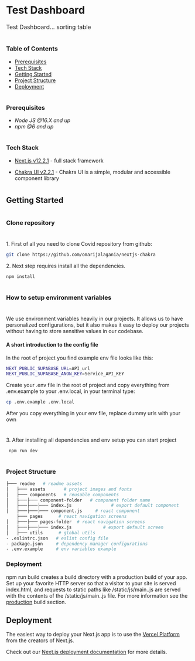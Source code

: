 <h1>Test Dashboard</h1>

<P style="font-size: 16px">Test Dashboard... sorting table</P>

#

### Table of Contents

- [Prerequisites](#prerequisites)
- [Tech Stack](#tech-stack)
- [Getting Started](#getting-started)
- [Project Structure](#project-structure)
- [Deployment](#deployment)

#

### Prerequisites

- _Node JS @16.X and up_
- _npm @6 and up_

#

### Tech Stack

- [Next.js v12.2.1](https://nextjs.org) - full stack framework

- [Chakra UI v2.2.1](https://chakra-ui.com) - Chakra UI is a simple, modular and accessible component library

#

## Getting Started

#

### Clone repository

#

1\. First of all you need to clone Covid repository from github:

```sh
git clone https://github.com/omarijalagania/nextjs-chakra
```

2\. Next step requires install all the dependencies.

```sh
npm install
```

#

### How to setup environment variables

#

</hr>
<p style="margin: 10px 0">We use environment variables heavily in our projects. It allows us to have personalized configurations, but it also makes it easy to deploy our projects without having to store sensitive values in our codebase.</p>

#### A short introduction to the config file

<p>In the root of project you find example env file looks like this:</p>

```sh
NEXT_PUBLIC_SUPABASE_URL=API_url
NEXT_PUBLIC_SUPABASE_ANON_KEY=Service_API_KEY
```

<p>Create your .env file in the root of project and copy everything from .env.example to your .env.local, in your terminal type:</p>

```sh
cp .env.example .env.local
```

<P>After you copy everything in your env file, replace dummy urls with your own</p>

#

3\. After installing all dependencies and env setup you can start project

```
 npm run dev

```

#

### Project Structure

```bash
├─── readme   # readme assets
│   ├─── assets       # project images and fonts
│   ├─── components   # reusable components
│   ├───├─── component-folder   # component folder name
│   ├───├───├─── index.js               # export default component
│   ├───├───├─── component.js     # react component
    ├─── pages      # react navigation screens
│   ├───├─── pages-folder  # react navigation screens
│   ├───├───├─── index.js            # export default screen
│   ├─── utils      # global utils
- .eslintrc.json   # eslint config file
- package.json     # dependency manager configurations
- .env.example     # env variables example

```

### Deployment

npm run build creates a build directory with a production build of your app. Set up your favorite HTTP server so that a visitor to your site is served index.html, and requests to static paths like /static/js/main.<hash>.js are served with the contents of the /static/js/main.<hash>.js file. For more information see the [production](https://create-react-app.dev/docs/production-build/) build section.

## Deployment

The easiest way to deploy your Next.js app is to use the [Vercel Platform](https://vercel.com/new?utm_medium=default-template&filter=next.js&utm_source=create-next-app&utm_campaign=create-next-app-readme) from the creators of Next.js.

Check out our [Next.js deployment documentation](https://nextjs.org/docs/deployment) for more details.
